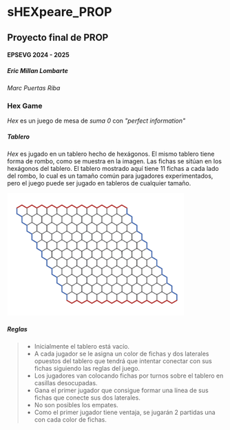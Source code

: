 # sHEXpeare_PROP
## Proyecto final de PROP 
#### EPSEVG 2024 - 2025
##### *Eric Millan Lombarte* 
*Marc Puertas Riba*

### Hex Game
*Hex* es un juego de mesa de *suma 0* con *"perfect information"*

##### Tablero
*Hex* es jugado en un tablero hecho de hexágonos. El mismo tablero tiene forma de rombo, como se muestra en la imagen. Las fichas se sitúan en los hexágonos del tablero. El tablero mostrado aquí tiene 11 fichas a cada lado del rombo, lo cual es un tamaño común para jugadores experimentados, pero el juego puede ser jugado en tableros de cualquier tamaño.

<img src="media/hex-board-empty.png" alt="Hex Empty Board" style="zoom:40%;" />

##### Reglas
> - Inicialmente el tablero está vacío.
> - A cada jugador se le asigna un color de fichas y dos laterales opuestos del tablero que tendrá que intentar conectar con sus fichas siguiendo las reglas del juego.
> - Los jugadores van colocando fichas por turnos sobre el tablero en casillas desocupadas.
> - Gana el primer jugador que consigue formar una línea de sus fichas que conecte sus dos laterales. 
> - No son posibles los empates.
> - Como el primer jugador tiene ventaja, se jugarán 2 partidas una con cada color de fichas.
